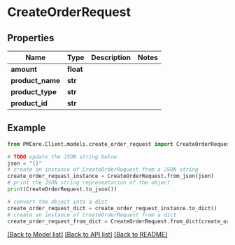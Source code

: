 # CreateOrderRequest


## Properties

Name | Type | Description | Notes
------------ | ------------- | ------------- | -------------
**amount** | **float** |  | 
**product_name** | **str** |  | 
**product_type** | **str** |  | 
**product_id** | **str** |  | 

## Example

```python
from PMCore.Client.models.create_order_request import CreateOrderRequest

# TODO update the JSON string below
json = "{}"
# create an instance of CreateOrderRequest from a JSON string
create_order_request_instance = CreateOrderRequest.from_json(json)
# print the JSON string representation of the object
print(CreateOrderRequest.to_json())

# convert the object into a dict
create_order_request_dict = create_order_request_instance.to_dict()
# create an instance of CreateOrderRequest from a dict
create_order_request_from_dict = CreateOrderRequest.from_dict(create_order_request_dict)
```
[[Back to Model list]](../README.md#documentation-for-models) [[Back to API list]](../README.md#documentation-for-api-endpoints) [[Back to README]](../README.md)



